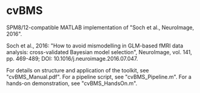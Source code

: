 # cvBMS

SPM8/12-compatible MATLAB implementation of "Soch et al., NeuroImage, 2016".

Soch et al., 2016: "How to avoid mismodelling in GLM-based fMRI data analysis: cross-validated Bayesian model selection", NeuroImage, vol. 141, pp. 469-489; DOI: 10.1016/j.neuroimage.2016.07.047.

For details on structure and application of the toolkit, see "cvBMS_Manual.pdf". For a pipeline script, see "cvBMS_Pipeline.m". For a hands-on demonstration, see "cvBMS_HandsOn.m".
